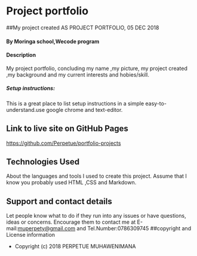 # Project portfolio
##My project created  AS PROJECT PORTFOLIO, 05 DEC 2018
#### By Moringa school,Wecode program

#### Description
My project portfolio, concluding my name ,my picture,  my project created ,my background and my current interests and hobies/skill. 
##### Setup instructions:
This is a great place to list setup instructions in a simple easy-to-understand.use google chrome and text-editor.

## Link to live site on GitHub Pages
https://github.com/Perpetue/portfolio-projects
## Technologies Used
About the languages and tools I used to create this project. Assume that I know you probably used HTML ,CSS and Markdown.
## Support and contact details
Let people know what to do if they run into any issues or have questions, ideas or concerns.  Encourage them to contact me at E-mail:muperpety@gmail.com and Tel.Number:0786309745
##copyright and License information
 * Copyright (c) 2018 PERPETUE MUHAWENIMANA
  
